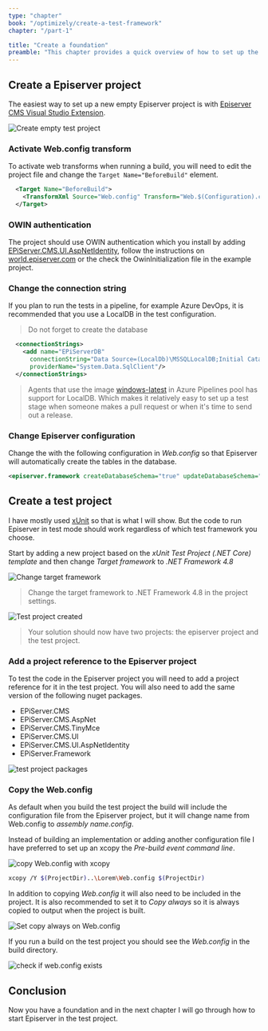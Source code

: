 ```yaml
---
type: "chapter"
book: "/optimizely/create-a-test-framework"
chapter: "/part-1"

title: "Create a foundation"
preamble: "This chapter provides a quick overview of how to set up the project and ensure that the test project has access to Web.config from the Episerver project."
---
```


## Create a Episerver project

The easiest way to set up a new empty Episerver project is with [Episerver CMS Visual Studio Extension](https://marketplace.visualstudio.com/items?itemName=EPiServer.EpiserverCMSVisualStudioExtension).

![Create empty test project](./resources/create_empty_episerver_project.png)

### Activate Web.config transform

To activate web transforms when running a build, you will need to edit the project file and change the `Target Name="BeforeBuild"` element.

```xml
  <Target Name="BeforeBuild">
    <TransformXml Source="Web.config" Transform="Web.$(Configuration).config" Destination="Web.config" />
  </Target>
```

### OWIN authentication

The project should use OWIN authentication which you install by adding [EPiServer.CMS.UI.AspNetIdentity](https://nuget.episerver.com/package?id=EPiServer.CMS.UI.AspNetIdentity), follow the instructions on [world.episerver.com](https://world.episerver.com/documentation/developer-guides/CMS/security/episerver-aspnetidentity/) or the check the OwinInitialization file in the example project.

### Change the connection string

If you plan to run the tests in a pipeline, for example Azure DevOps, it is recommended that you use a LocalDB in the test configuration.

> Do not forget to create the database

```xml
  <connectionStrings>
    <add name="EPiServerDB"
      connectionString="Data Source=(LocalDb)\MSSQLLocalDB;Initial Catalog=Lorem;Integrated Security=true;MultipleActiveResultSets=True"
      providerName="System.Data.SqlClient"/>
  </connectionStrings>
```

> Agents that use the image [windows-latest](https://github.com/actions/virtual-environments/blob/main/images/win/Windows2019-Readme.md) in Azure Pipelines pool has support for LocalDB. Which makes it relatively easy to set up a test stage when someone makes a pull request or when it's time to send out a release.

### Change Episerver configuration
Change the with the following configuration in _Web.config_ so that Episerver will automatically create the tables in the database.

```xml
<episerver.framework createDatabaseSchema="true" updateDatabaseSchema="true">
```

## Create a test project

I have mostly used [xUnit](https://xunit.net/) so that is what I will show. But the code to run Episerver in test mode should work regardless of which test framework you choose. 

Start by adding a new project based on the _xUnit Test Project (.NET Core) template_ and then change _Target framework_ to _.NET Framework 4.8_

![Change target framework](./resources/test_project_change_target_framework.png)

> Change the target framework to .NET Framework 4.8 in the project settings.

![Test project created](./resources/test_project_created.png)

> Your solution should now have two projects: the episerver project and the test project.

### Add a project reference to the Episerver project

To test the code in the Episerver project you will need to add a project reference for it in the test project. You will also need to add the same version of the following nuget packages.

- EPiServer.CMS
- EPiServer.CMS.AspNet
- EPiServer.CMS.TinyMce
- EPiServer.CMS.UI
- EPiServer.CMS.UI.AspNetIdentity
- EPiServer.Framework

![test project packages](./resources/test_project_packages.png)

### Copy the Web.config

As default when you build the test project the build will include the configuration file from the Episerver project, but it will change name from Web.config to _*assembly name*.config_.  

Instead of building an implementation or adding another configuration file I have preferred to set up an xcopy the _Pre-build event command line_.

![copy Web.config with xcopy](./resources/test_project_add_xcopy.png)

```bash
xcopy /Y $(ProjectDir)..\Lorem\Web.config $(ProjectDir)
```

In addition to copying _Web.config_ it will also need to be included in the project. It is also recommended to set it to _Copy always_ so it is always copied to output when the project is built.

![Set copy always on Web.config](./resources/test_project_web_config_copy_always.png)

If you run a build on the test project you should see the _Web.config_ in the build directory.

![check if web.config exists](./resources/test_project_verify_web_config.png)

## Conclusion

Now you have a foundation and in the next chapter I will go through how to start Episerver in the test project.
